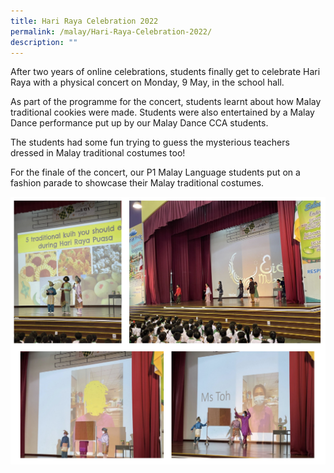 ```yaml
---
title: Hari Raya Celebration 2022
permalink: /malay/Hari-Raya-Celebration-2022/
description: ""
---
```

After two years of online celebrations, students finally get to celebrate Hari Raya with a physical concert on Monday, 9 May, in the school hall.

  

As part of the programme for the concert, students learnt about how Malay traditional cookies were made. Students were also entertained by a Malay Dance performance put up by our Malay Dance CCA students.

  

The students had some fun trying to guess the mysterious teachers dressed in Malay traditional costumes too!

  

For the finale of the concert, our P1 Malay Language students put on a fashion parade to showcase their Malay traditional costumes.

![](/images/hariraya.png)